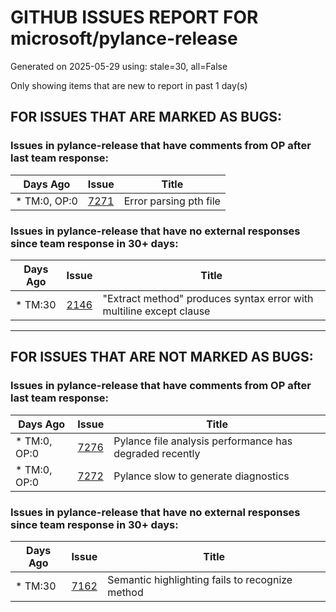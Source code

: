 
# GITHUB ISSUES REPORT FOR microsoft/pylance-release


Generated on 2025-05-29 using: stale=30, all=False


Only showing items that are new to report in past 1 day(s)


## FOR ISSUES THAT ARE MARKED AS BUGS:


### Issues in pylance-release that have comments from OP after last team response:

| Days Ago | Issue | Title |
| --- | --- | --- |
 | \* TM:0, OP:0  |[7271](https://github.com/microsoft/pylance-release/issues/7271 "Error parsing pth file")  |Error parsing pth file |

### Issues in pylance-release that have no external responses since team response in 30+ days:

| Days Ago | Issue | Title |
| --- | --- | --- |
 | \* TM:30  |[2146](https://github.com/microsoft/pylance-release/issues/2146 "&quot;Extract method&quot; produces syntax error with multiline except clause")  |"Extract method" produces syntax error with multiline except clause |

---

## FOR ISSUES THAT ARE NOT MARKED AS BUGS:


### Issues in pylance-release that have comments from OP after last team response:

| Days Ago | Issue | Title |
| --- | --- | --- |
 | \* TM:0, OP:0  |[7276](https://github.com/microsoft/pylance-release/issues/7276 "Pylance file analysis performance has degraded recently")  |Pylance file analysis performance has degraded recently |
 | \* TM:0, OP:0  |[7272](https://github.com/microsoft/pylance-release/issues/7272 "Pylance slow to generate diagnostics")  |Pylance slow to generate diagnostics |

### Issues in pylance-release that have no external responses since team response in 30+ days:

| Days Ago | Issue | Title |
| --- | --- | --- |
 | \* TM:30  |[7162](https://github.com/microsoft/pylance-release/issues/7162 "Semantic highlighting fails to recognize method")  |Semantic highlighting fails to recognize method |




















